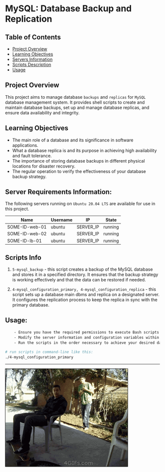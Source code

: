 # MySQL: Database Backup and Replication

## Table of Contents
- [Project Overview](#project-overview)
- [Learning Objectives](#learning-objectives)
- [Servers Information](#server-requirements-information)
- [Scripts Description](#scripts-info)
- [Usage](#usage)


## Project Overview
This project aims to manage database `backups` and `replicas` for `MySQL` database management system. It provides shell scripts to create and maintain database backups, set up and manage database replicas, and ensure data availability and integrity.

## Learning Objectives
- The main role of a database and its significance in software applications.
- What a database replica is and its purpose in achieving high availability and fault tolerance.
- The importance of storing database backups in different physical locations for disaster recovery.
- The regular operation to verify the effectiveness of your database backup strategy.

## Server Requirements Information:
The following servers running on `Ubuntu 20.04 LTS` are available for use in this project.

| Name           | Username | IP              | State    |
|----------------|----------|-----------------|----------|
| SOME-ID-web-01  | ubuntu   | SERVER_IP    | running  |
| SOME-ID-web-02  | ubuntu   | SERVER_IP  | running  |
| SOME-ID-lb-01   | ubuntu   | SERVER_IP   | running  |

## Scripts Info
1. `5-mysql_backup` - this script creates a backup of the MySQL database and stores it in a specified directory. It ensures that the backup strategy is working effectively and that the data can be restored if needed.

2. `4-mysql_configuration_primary, 4-mysql_configuration_replica` - this script sets up a database main dbms and replica on a designated server. It configures the replication process to keep the replica in sync with the primary database.

## Usage:
```bash
    - Ensure you have the required permissions to execute Bash scripts - `chmod +x filename` on each script.
    - Modify the server information and configuration variables within the scripts according to your environment.
    - Run the scripts in the order necessary to achieve your desired database backup and replica setup.
```
```bash
# run scripts in command-line like this:
./4-mysql_configuration_primary
```

----
![img](./img/stuff_gif.gif)